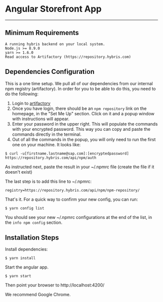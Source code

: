 # Angular Storefront App

---

## Minimum Requirements

```
A running hybris backend on your local system.
Node.js >= 8.9.0
yarn >= 1.6.0
Read access to Artifactory (https://repository.hybris.com)
```

## Dependencies Configuration

This is a one time setup. We pull all of our dependencies from our internal npm registry (artifactory). In order for you to be able to do this, you need to do the following:

1.  Login to [artifactory](https://repository.hybris.com/webapp/#/login)
2.  Once you have login, there should be an `npm repository` link on the homepage, in the "Set Me Up" section. Click on it and a popup window with instructions will appear.
3.  Enter your password in the upper right. This will populate the commands with your encrypted password. This way you can copy and paste the commands directly in the terminal.
4.  Out of all the commands in the popup, you will only need to run the first one on your machine. It looks like:

```
$ curl -u[firstname.lastname@sap.com]:[encryptedpassword] https://repository.hybris.com/api/npm/auth
```

As instructed next, paste the result in your ~/.npmrc file (create the file if it doesn't exist)

The last step is to add this line to ~/.npmrc:

```
registry=https://repository.hybris.com/api/npm/npm-repository/
```

That's it. For a quick way to confirm your new config, you can run:

```
$ yarn config list
```

You should see your new ~/.npmrc configurations at the end of the list, in the `info npm config` section.

## Installation Steps

Install dependencies:

```
$ yarn install
```

Start the angular app.

```
$ yarn start
```

Then point your browser to http://localhost:4200/

We recommend Google Chrome.
